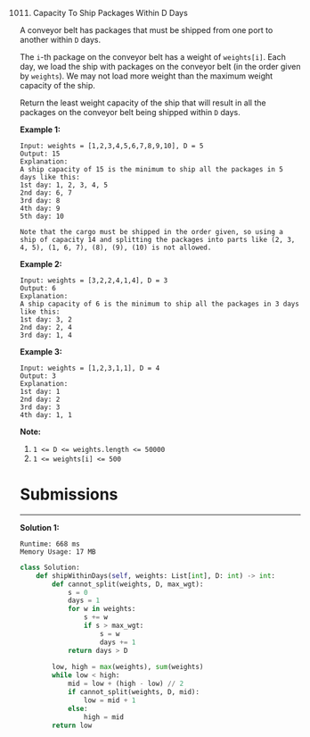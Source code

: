 1011. Capacity To Ship Packages Within D Days

A conveyor belt has packages that must be shipped from one port to another within `D` days.

The `i`-th package on the conveyor belt has a weight of `weights[i]`.  Each day, we load the ship with packages on the conveyor belt (in the order given by `weights`). We may not load more weight than the maximum weight capacity of the ship.

Return the least weight capacity of the ship that will result in all the packages on the conveyor belt being shipped within `D` days.

 

**Example 1:**
```
Input: weights = [1,2,3,4,5,6,7,8,9,10], D = 5
Output: 15
Explanation: 
A ship capacity of 15 is the minimum to ship all the packages in 5 days like this:
1st day: 1, 2, 3, 4, 5
2nd day: 6, 7
3rd day: 8
4th day: 9
5th day: 10

Note that the cargo must be shipped in the order given, so using a ship of capacity 14 and splitting the packages into parts like (2, 3, 4, 5), (1, 6, 7), (8), (9), (10) is not allowed. 
```

**Example 2:**
```
Input: weights = [3,2,2,4,1,4], D = 3
Output: 6
Explanation: 
A ship capacity of 6 is the minimum to ship all the packages in 3 days like this:
1st day: 3, 2
2nd day: 2, 4
3rd day: 1, 4
```

**Example 3:**
```
Input: weights = [1,2,3,1,1], D = 4
Output: 3
Explanation: 
1st day: 1
2nd day: 2
3rd day: 3
4th day: 1, 1
```

**Note:**

1. `1 <= D <= weights.length <= 50000`
1. `1 <= weights[i] <= 500`

# Submissions
---
**Solution 1:**
```
Runtime: 668 ms
Memory Usage: 17 MB
```
```python
class Solution:
    def shipWithinDays(self, weights: List[int], D: int) -> int:
        def cannot_split(weights, D, max_wgt):
            s = 0
            days = 1
            for w in weights:
                s += w
                if s > max_wgt:
                    s = w
                    days += 1
            return days > D
        
        low, high = max(weights), sum(weights)
        while low < high:
            mid = low + (high - low) // 2
            if cannot_split(weights, D, mid):
                low = mid + 1
            else:
                high = mid
        return low
```